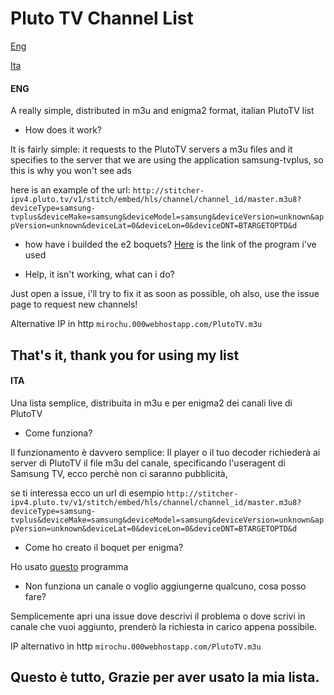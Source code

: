# Pluto TV Channel List
[Eng](#ENG)

[Ita](#ITA)

####  ENG
A really simple, distributed in m3u and enigma2 format, italian PlutoTV list
- How does it work?
 
 It is fairly simple: it requests to the PlutoTV servers a m3u files and it specifies to the server that we are using the application samsung-tvplus, so this is why you won't see ads

here is an example of the url:
`http://stitcher-ipv4.pluto.tv/v1/stitch/embed/hls/channel/channel_id/master.m3u8?deviceType=samsung-tvplus&deviceMake=samsung&deviceModel=samsung&deviceVersion=unknown&appVersion=unknown&deviceLat=0&deviceLon=0&deviceDNT=BTARGETOPTD&d`

- how have i builded the e2 boquets?
 [Here](http://http://www.enigma-tv.com/modules/download/index.php?easiestml_lang=it# "here") is the link of the program i've used

- Help, it isn't working, what can i do?
 
 Just open a issue, i'll try to fix it as soon as possible, oh also, use the issue page to request new channels!


Alternative IP in http
`mirochu.000webhostapp.com/PlutoTV.m3u`

## That's it, thank you for using my list

#### ITA
Una lista semplice, distribuita in m3u e per enigma2 dei canali live di PlutoTV
- Come funziona?
 
 Il funzionamento è davvero semplice: Il player o il tuo decoder richiederà ai server di PlutoTV il file m3u del canale, specificando l'useragent di Samsung TV, ecco
 perchè non ci saranno pubblicità, 

se ti interessa ecco un url di esempio
`http://stitcher-ipv4.pluto.tv/v1/stitch/embed/hls/channel/channel_id/master.m3u8?deviceType=samsung-tvplus&deviceMake=samsung&deviceModel=samsung&deviceVersion=unknown&appVersion=unknown&deviceLat=0&deviceLon=0&deviceDNT=BTARGETOPTD&d`

- Come ho creato il boquet per enigma?
 
 Ho usato [questo](http://www.enigma-tv.com/modules/download/index.php?easiestml_lang=it# "questo") programma

- Non funziona un canale o voglio aggiungerne qualcuno, cosa posso fare?
 
 Semplicemente apri una issue dove descrivi il problema o dove scrivi in canale che vuoi aggiunto, prenderò la richiesta in carico appena possibile.


IP alternativo in http
`mirochu.000webhostapp.com/PlutoTV.m3u`
## Questo è tutto, Grazie per aver usato la mia lista.


